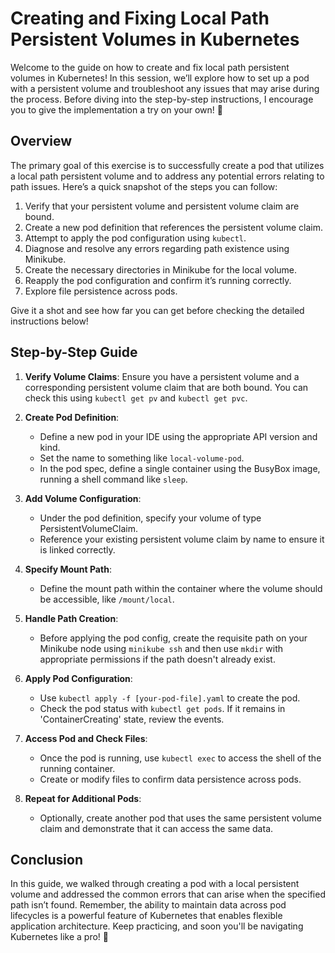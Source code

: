# Creating and Fixing Local Path Persistent Volumes in Kubernetes

Welcome to the guide on how to create and fix local path persistent volumes in Kubernetes! In this session, we’ll explore how to set up a pod with a persistent volume and troubleshoot any issues that may arise during the process. Before diving into the step-by-step instructions, I encourage you to give the implementation a try on your own! 💪

## Overview

The primary goal of this exercise is to successfully create a pod that utilizes a local path persistent volume and to address any potential errors relating to path issues. Here’s a quick snapshot of the steps you can follow:

1. Verify that your persistent volume and persistent volume claim are bound.
2. Create a new pod definition that references the persistent volume claim.
3. Attempt to apply the pod configuration using `kubectl`.
4. Diagnose and resolve any errors regarding path existence using Minikube.
5. Create the necessary directories in Minikube for the local volume.
6. Reapply the pod configuration and confirm it’s running correctly.
7. Explore file persistence across pods.

Give it a shot and see how far you can get before checking the detailed instructions below!

## Step-by-Step Guide

1. **Verify Volume Claims**: Ensure you have a persistent volume and a corresponding persistent volume claim that are both bound. You can check this using `kubectl get pv` and `kubectl get pvc`.

2. **Create Pod Definition**:

   - Define a new pod in your IDE using the appropriate API version and kind.
   - Set the name to something like `local-volume-pod`.
   - In the pod spec, define a single container using the BusyBox image, running a shell command like `sleep`.

3. **Add Volume Configuration**:

   - Under the pod definition, specify your volume of type PersistentVolumeClaim.
   - Reference your existing persistent volume claim by name to ensure it is linked correctly.

4. **Specify Mount Path**:

   - Define the mount path within the container where the volume should be accessible, like `/mount/local`.

5. **Handle Path Creation**:

   - Before applying the pod config, create the requisite path on your Minikube node using `minikube ssh` and then use `mkdir` with appropriate permissions if the path doesn't already exist.

6. **Apply Pod Configuration**:

   - Use `kubectl apply -f [your-pod-file].yaml` to create the pod.
   - Check the pod status with `kubectl get pods`. If it remains in 'ContainerCreating' state, review the events.

7. **Access Pod and Check Files**:

   - Once the pod is running, use `kubectl exec` to access the shell of the running container.
   - Create or modify files to confirm data persistence across pods.

8. **Repeat for Additional Pods**:
   - Optionally, create another pod that uses the same persistent volume claim and demonstrate that it can access the same data.

## Conclusion

In this guide, we walked through creating a pod with a local persistent volume and addressed the common errors that can arise when the specified path isn’t found. Remember, the ability to maintain data across pod lifecycles is a powerful feature of Kubernetes that enables flexible application architecture. Keep practicing, and soon you'll be navigating Kubernetes like a pro! 🚀
